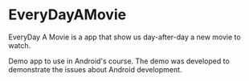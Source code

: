 # EveryDayAMovie
EveryDay A Movie is a app that show us day-after-day a new movie to watch.

Demo app to use in Android's course. The demo was developed to demonstrate the issues about Android development. 
